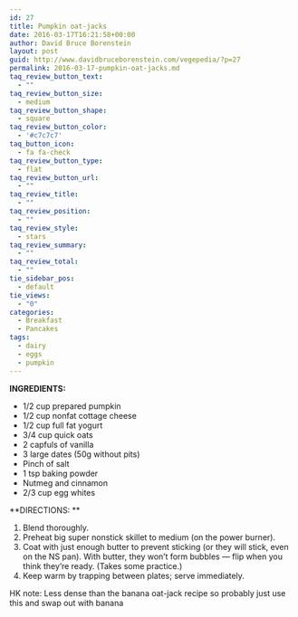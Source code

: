 ```yaml
---
id: 27
title: Pumpkin oat-jacks
date: 2016-03-17T16:21:58+00:00
author: David Bruce Borenstein
layout: post
guid: http://www.davidbruceborenstein.com/vegepedia/?p=27
permalink: 2016-03-17-pumpkin-oat-jacks.md
taq_review_button_text:
  - ""
taq_review_button_size:
  - medium
taq_review_button_shape:
  - square
taq_review_button_color:
  - '#c7c7c7'
taq_button_icon:
  - fa fa-check
taq_review_button_type:
  - flat
taq_review_button_url:
  - ""
taq_review_title:
  - ""
taq_review_position:
  - ""
taq_review_style:
  - stars
taq_review_summary:
  - ""
taq_review_total:
  - ""
tie_sidebar_pos:
  - default
tie_views:
  - "0"
categories:
  - Breakfast
  - Pancakes
tags:
  - dairy
  - eggs
  - pumpkin
---
```

**INGREDIENTS:**

  * 1/2 cup prepared pumpkin
  * 1/2 cup nonfat cottage cheese
  * 1/2 cup full fat yogurt
  * 3/4 cup quick oats
  * 2 capfuls of vanilla
  * 3 large dates (50g without pits)
  * Pinch of salt
  * 1 tsp baking powder
  * Nutmeg and cinnamon
  * 2/3 cup egg whites

**DIRECTIONS: **

  1. Blend thoroughly.
  2. Preheat big super nonstick skillet to medium (on the power burner).
  3. Coat with just enough butter to prevent sticking (or they will stick, even on the NS pan). With butter, they won&#8217;t form bubbles &#8212; flip when you think they&#8217;re ready. (Takes some practice.)
  4. Keep warm by trapping between plates; serve immediately.

HK note: Less dense than the banana oat-jack recipe so probably just use this and swap out with banana